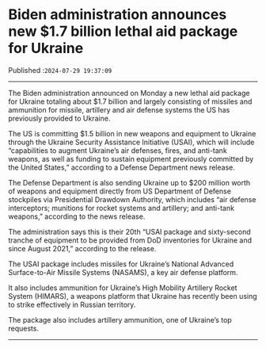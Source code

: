 # Biden administration announces new $1.7 billion lethal aid package for Ukraine

Published :`2024-07-29 19:37:09`

---

The Biden administration announced on Monday a new lethal aid package for Ukraine totaling about $1.7 billion and largely consisting of missiles and ammunition for missile, artillery and air defense systems the US has previously provided to Ukraine.

The US is committing $1.5 billion in new weapons and equipment to Ukraine through the Ukraine Security Assistance Initiative (USAI), which will include “capabilities to augment Ukraine’s air defenses, fires, and anti-tank weapons, as well as funding to sustain equipment previously committed by the United States,” according to a Defense Department news release.

The Defense Department is also sending Ukraine up to $200 million worth of weapons and equipment directly from US Department of Defense stockpiles via Presidential Drawdown Authority, which includes “air defense interceptors; munitions for rocket systems and artillery; and anti-tank weapons,” according to the news release.

The administration says this is their 20th “USAI package and sixty-second tranche of equipment to be provided from DoD inventories for Ukraine and since August 2021,” according to the release.

The USAI package includes missiles for Ukraine’s National Advanced Surface-to-Air Missile Systems (NASAMS), a key air defense platform.

It also includes ammunition for Ukraine’s High Mobility Artillery Rocket System (HIMARS), a weapons platform that Ukraine has recently been using to strike effectively in Russian territory.

The package also includes artillery ammunition, one of Ukraine’s top requests.

---

